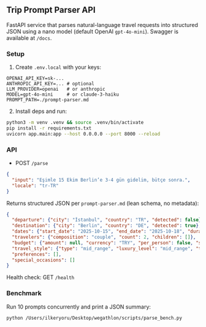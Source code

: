 ## Trip Prompt Parser API

FastAPI service that parses natural-language travel requests into structured JSON using a nano model (default OpenAI `gpt-4o-mini`). Swagger is available at `/docs`.

### Setup

1. Create `.env.local` with your keys:

```
OPENAI_API_KEY=sk-...
ANTHROPIC_API_KEY=... # optional
LLM_PROVIDER=openai   # or anthropic
MODEL=gpt-4o-mini     # or claude-3-haiku
PROMPT_PATH=./prompt-parser.md
```

2. Install deps and run:

```bash
python3 -m venv .venv && source .venv/bin/activate
pip install -r requirements.txt
uvicorn app.main:app --host 0.0.0.0 --port 8000 --reload
```

### API

- POST `/parse`

```json
{
  "input": "Eşimle 15 Ekim Berlin’e 3-4 gün gidelim, bütçe sonra.",
  "locale": "tr-TR"
}
```

Returns structured JSON per `prompt-parser.md` (lean schema, no metadata):

```json
{
  "departure": {"city": "İstanbul", "country": "TR", "detected": false},
  "destination": {"city": "Berlin", "country": "DE", "detected": true},
  "dates": {"start_date": "2025-10-15", "end_date": "2025-10-18", "duration": 4},
  "travelers": {"composition": "couple", "count": 2, "children": []},
  "budget": {"amount": null, "currency": "TRY", "per_person": false, "specified": false},
  "travel_style": {"type": "mid_range", "luxury_level": "mid_range", "tempo": "balanced"},
  "preferences": [],
  "special_occasions": []
}
```

Health check: GET `/health`

### Benchmark

Run 10 prompts concurrently and print a JSON summary:

```bash
python /Users/ilkeryoru/Desktop/wegathlon/scripts/parse_bench.py
```



